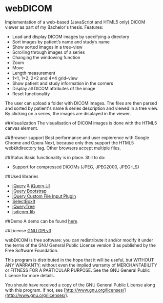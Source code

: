 # webDICOM

Implementation of a web-based (JavaScript and HTML5 only) DICOM viewer as part of my Bachelor's thesis. 
Features:
- Load and display DICOM images by specifying a directory 
- Sort images by patient’s name and study’s name
- Show sorted images in a tree–view
- Scrolling through images of a series
- Changing the windowing function 
- Zoom
- Move
- Length measurement
- 1×1, 1×2, 2×2 and 4×4 grid–view
- Show patient and study information in the corners 
- Display all DICOM attributes of the image
- Reset functionality

The user can upload a folder with DICOM images. The files are then parsed and sorted by patient's name & 
series description and viewed in a tree view. By clicking on a series, the images are displayed in the viewer.

##Visualization
The visualisation of DICOM images is done with the HTML5 canvas element. 

##Browser support
Best performance and user expierence with Google Chrome and Opera Next, because only they support the HTML5 webkitdirectory tag. 
Other browsers accept multiple files.

##Status
Basic functionality is in place. Still to do:
- Support for compressed DICOMs (JPEG, JPEG2000, JPEG-LS)

##Used libraries
- [jQuery](http://jquery.com/) & [jQuery UI](http://jqueryui.com/)
- [jQuery Bootstrap](http://addyosmani.github.io/jquery-ui-bootstrap/)
- [jQuery Custom File Input Plugin](https://github.com/filamentgroup/jQuery-Custom-File-Input)
- [SelectBoxIt](http://gregfranko.com/jquery.selectBoxIt.js/)
- [jQueryTree](https://code.google.com/p/dwpe/source/browse/trunk/tree/js/jQuery.tree.js?r=36)
- [jsdicom-lib](https://github.com/Infogosoft/jsdicom-lib)

##Demo
A demo can be found [here](http://mi-kas.github.io/webDICOM/demo/).

##License
[GNU GPLv3](http://www.gnu.org/licenses/gpl-3.0)

webDICOM is free software: you can redistribute it and/or modify
it under the terms of the GNU General Public License version 3 as published by
the Free Software Foundation.

This program is distributed in the hope that it will be useful,
but WITHOUT ANY WARRANTY; without even the implied warranty of
MERCHANTABILITY or FITNESS FOR A PARTICULAR PURPOSE.  See the
GNU General Public License for more details.

You should have received a copy of the GNU General Public License
along with this program.  If not, see [http://www.gnu.org/licenses/](http://www.gnu.org/licenses/).
